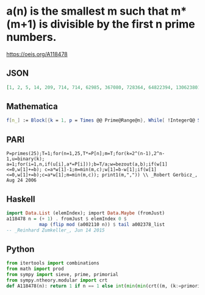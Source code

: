 # a\(n\) is the smallest m such that m\*\(m\+1\) is divisible by the first n prime numbers\.
https://oeis.org/A118478
## JSON
```JSON
[1, 2, 5, 14, 209, 714, 714, 62985, 367080, 728364, 64822394, 1306238010, 11182598504, 715041747420, 51913478860880, 454746157008780, 9314160363311804, 261062105979210899, 261062105979210899, 696537082207206753590, 54097844397380813592485, 286495021083846822067820]
```
## Mathematica
```Mathematica
f[n_] := Block[{k = 1, p = Times @@ Prime@Range@n}, While[ !IntegerQ@ Sqrt[4k*p + 1], k++ ]; Floor@ Sqrt[k*p]]; Array[f, 15] (* _Robert G. Wilson v_, May 13 2006 *)
```
## PARI
```PARI
P=primes(25);T=1;for(n=1,25,T*=P[n];m=T;for(k=2^(n-1),2^n-1,u=binary(k); a=1;for(i=1,n,if(u[i],a*=P[i]));b=T/a;w=bezout(a,b);if(w[1]<=0,w[1]+=b); c=a*w[1]-1;m=min(m,c);w[1]=b-w[1];if(w[1]<=0,w[1]+=b);c=a*w[1];m=min(m,c)); print1(m,",")) \\ _Robert Gerbicz_, Aug 24 2006
```
## Haskell
```Haskell
import Data.List (elemIndex); import Data.Maybe (fromJust)
a118478 n = (+ 1) . fromJust $ elemIndex 0 $
            map (flip mod (a002110 n)) $ tail a002378_list
-- _Reinhard Zumkeller_, Jun 14 2015
```
## Python
```Python
from itertools import combinations
from math import prod
from sympy import sieve, prime, primorial
from sympy.ntheory.modular import crt
def A118478(n): return 1 if n == 1 else int(min(min(crt((m, (k:=primorial(n))//m), (0, -1))[0], crt((k//m, m), (0, -1))[0]) for m in (prod(d) for l in range(1, n//2+1) for d in combinations(sieve.primerange(prime(n)+1), l)))) # _Chai Wah Wu_, May 31 2022
```
